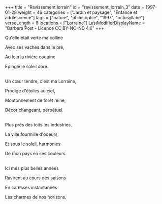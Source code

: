 +++
title = "Ravissement lorrain"
id = "ravissement_lorrain_3"
date = 1997-01-28
weight = 46
categories = ["Jardin et paysage", "Enfance et adolescence"]
tags = ["nature", "philosophie", "1997", "octosyllabe"]
verseLength = 8
locations = ["Lorraine"]
LastModifierDisplayName = "Barbara Post - Licence CC BY-NC-ND 4.0"
+++

Qu'elle était verte ma colline

Avec ses vaches dans le pré,

Au loin la rivière coquine

Epingle le soleil doré.

 \
Un cœur tendre, c'est ma Lorraine,

Prodige d'étoiles au ciel,

Moutonnement de forêt reine,

Décor changeant, perpétuel.

 \
Plus près des toits les industries,

La ville fourmille d'odeurs,

Et sous le soleil, harmonies

De mon pays en ses couleurs.

 \
Ici mes plus belles années

Ravirent au cours des saisons

En caresses instantanées

Les charmes de nos horizons.
